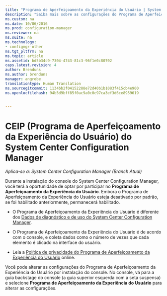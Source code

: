 ```yaml
---
title: "Programa de Aperfeiçoamento da Experiência do Usuário | System Center Configuration Manager"
description: "Saiba mais sobre as configurações do Programa de Aperfeiçoamento da Experiência do Usuário do System Center Configuration Manager."
ms.custom: na
ms.date: 10/06/2016
ms.prod: configuration-manager
ms.reviewer: na
ms.suite: na
ms.technology:
- configmgr-other
ms.tgt_pltfrm: na
ms.topic: article
ms.assetid: bd5b34c9-7304-4743-81c3-96f1e0c80702
caps.latest.revision: 4
author: Brenduns
ms.author: brenduns
manager: angrobe
translationtype: Human Translation
ms.sourcegitcommit: 1134bb2f04152288e72d40b1b1083f415cb4e900
ms.openlocfilehash: 94b5d9bff85f0ac9a0c0c97ca3ef3d6ce8959619


---
```

# <a name="customer-experience-improvement-program-ceip-for-system-center-configuration-manager"></a>CEIP (Programa de Aperfeiçoamento da Experiência do Usuário) do System Center Configuration Manager

*Aplica-se a: System Center Configuration Manager (Branch Atual)*

Durante a instalação do console do System Center Configuration Manager, você terá a oportunidade de optar por participar no **Programa de Aperfeiçoamento da Experiência do Usuário**. Embora o Programa de Aperfeiçoamento da Experiência do Usuário esteja desativado por padrão, se foi habilitado anteriormente, permanecerá habilitado.  

-   O Programa de Aperfeiçoamento da Experiência do Usuário é diferente dos [Dados de diagnóstico e de uso do System Center Configuration Manager](../../../core/plan-design/diagnostics/diagnostics-and-usage-data.md).  

-   O Programa de Aperfeiçoamento da Experiência do Usuário é de acordo com o console, e coleta dados como o número de vezes que cada elemento é clicado na interface do usuário.  

-   Leia a [Política de privacidade do Programa de Aperfeiçoamento da Experiência do Usuário](https://www.microsoft.com/products/ceip/en-us/privacypolicy.mspx) online.  

Você pode alterar as configurações do Programa de Aperfeiçoamento da Experiência do Usuário por instalação do console. No console, vá para a guia backstage do console (a guia superior esquerda com a seta suspensa) e selecione **Programa de Aperfeiçoamento da Experiência do Usuário** para alterar as configurações.  



<!--HONumber=Nov16_HO1-->



